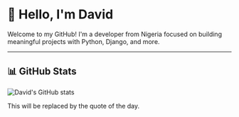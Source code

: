 # 👋 Hello, I'm David

Welcome to my GitHub! I'm a developer from Nigeria focused on building meaningful projects with Python, Django, and more.

---


## 📊 GitHub Stats

![David's GitHub stats](https://github-readme-stats.vercel.app/api?username=davidchukwuchebem&show_icons=true&theme=radical)


<!--QUOTE-START-->
This will be replaced by the quote of the day.
<!--QUOTE-END-->
